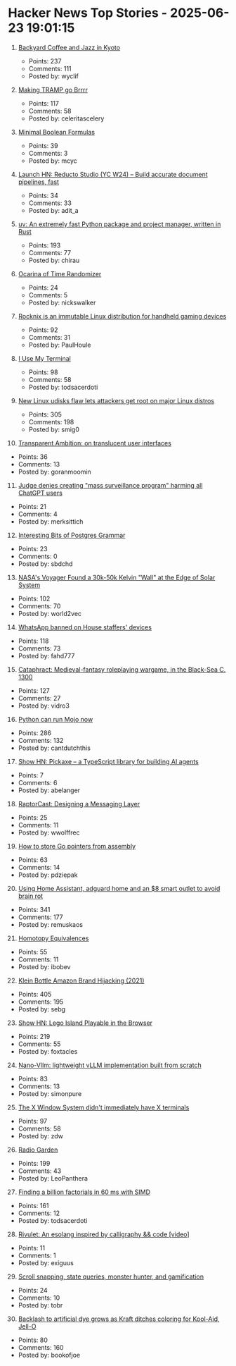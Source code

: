 # Hacker News Top Stories - 2025-06-23 19:01:15

1. [Backyard Coffee and Jazz in Kyoto](https://thedeletedscenes.substack.com/p/backyard-coffee-and-jazz-in-kyoto)
   - Points: 237
   - Comments: 111
   - Posted by: wyclif

2. [Making TRAMP go Brrrr](https://coredumped.dev/2025/06/18/making-tramp-go-brrrr./)
   - Points: 117
   - Comments: 58
   - Posted by: celeritascelery

3. [Minimal Boolean Formulas](https://research.swtch.com/boolean)
   - Points: 39
   - Comments: 3
   - Posted by: mcyc

4. [Launch HN: Reducto Studio (YC W24) – Build accurate document pipelines, fast](undefined)
   - Points: 34
   - Comments: 33
   - Posted by: adit_a

5. [uv: An extremely fast Python package and project manager, written in Rust](https://github.com/astral-sh/uv)
   - Points: 193
   - Comments: 77
   - Posted by: chirau

6. [Ocarina of Time Randomizer](https://ootrandomizer.com/)
   - Points: 24
   - Comments: 5
   - Posted by: nickswalker

7. [Rocknix is an immutable Linux distribution for handheld gaming devices](https://rocknix.org/)
   - Points: 92
   - Comments: 31
   - Posted by: PaulHoule

8. [I Use My Terminal](https://jyn.dev/how-i-use-my-terminal/)
   - Points: 98
   - Comments: 58
   - Posted by: todsacerdoti

9. [New Linux udisks flaw lets attackers get root on major Linux distros](https://www.bleepingcomputer.com/news/linux/new-linux-udisks-flaw-lets-attackers-get-root-on-major-linux-distros/)
   - Points: 305
   - Comments: 198
   - Posted by: smig0

10. [Transparent Ambition: on translucent user interfaces](https://take.surf/2025/06/19/transparent-ambition)
   - Points: 36
   - Comments: 13
   - Posted by: goranmoomin

11. [Judge denies creating "mass surveillance program" harming all ChatGPT users](https://arstechnica.com/tech-policy/2025/06/judge-rejects-claim-that-forcing-openai-to-keep-chatgpt-logs-is-mass-surveillance/)
   - Points: 21
   - Comments: 4
   - Posted by: merksittich

12. [Interesting Bits of Postgres Grammar](https://steve.dignam.xyz/2025/06/20/interesting-bits-of-postgres-grammar/)
   - Points: 23
   - Comments: 0
   - Posted by: sbdchd

13. [NASA's Voyager Found a 30k-50k Kelvin "Wall" at the Edge of Solar System](https://www.iflscience.com/nasas-voyager-spacecraft-found-a-30000-50000-kelvin-wall-at-the-edge-of-our-solar-system-79454)
   - Points: 102
   - Comments: 70
   - Posted by: world2vec

14. [WhatsApp banned on House staffers' devices](https://www.axios.com/2025/06/23/whatsapp-house-congress-staffers-messaging-app)
   - Points: 118
   - Comments: 73
   - Posted by: fahd777

15. [Cataphract: Medieval-fantasy roleplaying wargame, in the Black-Sea C. 1300](https://samsorensen.blot.im/cataphracts-design-diary-1)
   - Points: 127
   - Comments: 27
   - Posted by: vidro3

16. [Python can run Mojo now](https://koaning.io/posts/giving-mojo-a-spin/)
   - Points: 286
   - Comments: 132
   - Posted by: cantdutchthis

17. [Show HN: Pickaxe – a TypeScript library for building AI agents](https://github.com/hatchet-dev/pickaxe)
   - Points: 7
   - Comments: 6
   - Posted by: abelanger

18. [RaptorCast: Designing a Messaging Layer](https://www.category.xyz/blogs/raptorcast-designing-a-messaging-layer)
   - Points: 25
   - Comments: 11
   - Posted by: wwolffrec

19. [How to store Go pointers from assembly](https://mazzo.li/posts/go-asm-pointers.html)
   - Points: 63
   - Comments: 14
   - Posted by: pdziepak

20. [Using Home Assistant, adguard home and an $8 smart outlet to avoid brain rot](https://www.romanklasen.com/blog/beating-brainrot-by-button/)
   - Points: 341
   - Comments: 177
   - Posted by: remuskaos

21. [Homotopy Equivalences](https://bartoszmilewski.com/2025/06/20/weak-homotopy-equivalences/)
   - Points: 55
   - Comments: 11
   - Posted by: ibobev

22. [Klein Bottle Amazon Brand Hijacking (2021)](https://www.kleinbottle.com/Amazon_Brand_Hijacking.html)
   - Points: 405
   - Comments: 195
   - Posted by: sebg

23. [Show HN: Lego Island Playable in the Browser](https://isle.pizza)
   - Points: 219
   - Comments: 55
   - Posted by: foxtacles

24. [Nano-Vllm: lightweight vLLM implementation built from scratch](https://github.com/GeeeekExplorer/nano-vllm)
   - Points: 83
   - Comments: 13
   - Posted by: simonpure

25. [The X Window System didn't immediately have X terminals](https://utcc.utoronto.ca/~cks/space/blog/unix/XTerminalsNotImmediate)
   - Points: 97
   - Comments: 58
   - Posted by: zdw

26. [Radio Garden](https://radio.garden/?2025)
   - Points: 199
   - Comments: 43
   - Posted by: LeoPanthera

27. [Finding a billion factorials in 60 ms with SIMD](https://codeforces.com/blog/entry/143279)
   - Points: 161
   - Comments: 12
   - Posted by: todsacerdoti

28. [Rivulet: An esolang inspired by calligraphy && code [video]](https://media.ccc.de/v/gpn23-35-rivulet-an-esolang-inspired-by-calligraphy-and-other-experiments-in-natural-language-code)
   - Points: 11
   - Comments: 1
   - Posted by: exiguus

29. [Scroll snapping, state queries, monster hunter, and gamification](https://utilitybend.com/blog/the-customizable-select-part-four-scroll-snapping-state-queries-monster-hunter-and-gamification)
   - Points: 24
   - Comments: 10
   - Posted by: tobr

30. [Backlash to artificial dye grows as Kraft ditches coloring for Kool-Aid, Jell-O](https://www.washingtonpost.com/business/2025/06/17/kraft-heinz-artificial-food-dyes-us-products/)
   - Points: 80
   - Comments: 160
   - Posted by: bookofjoe

